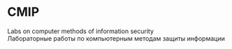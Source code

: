 # CMIP
  Labs on computer methods of information security </br>
  Лабораторные работы по компьютерным методам защиты информации
